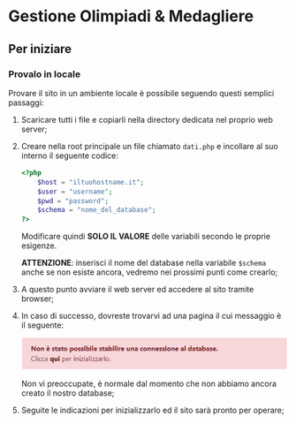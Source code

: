 # Gestione Olimpiadi & Medagliere

## Per iniziare

### Provalo in locale
Provare il sito in un ambiente locale è possibile seguendo questi semplici passaggi:
1. Scaricare tutti i file e copiarli nella directory dedicata nel proprio web server;
2. Creare nella root principale un file chiamato `dati.php` e incollare al suo interno il seguente codice:
    ```php
    <?php
        $host = "iltuohostname.it";
        $user = "username";
        $pwd = "password";
        $schema = "nome_del_database";
    ?>
    ```
    Modificare quindi **SOLO IL VALORE** delle variabili secondo le proprie esigenze.

    **ATTENZIONE**: inserisci il nome del database nella variabile `$schema` anche se non esiste ancora, vedremo nei prossimi punti come crearlo;
3. A questo punto avviare il web server ed accedere al sito tramite browser;
4. In caso di successo, dovreste trovarvi ad una pagina il cui messaggio è il seguente:

    ![Errore di connessione al database](./docs/images/error-db-connection.png)

    Non vi preoccupate, è normale dal momento che non abbiamo ancora creato il nostro database;
5. Seguite le indicazioni per inizializzarlo ed il sito sarà pronto per operare;
